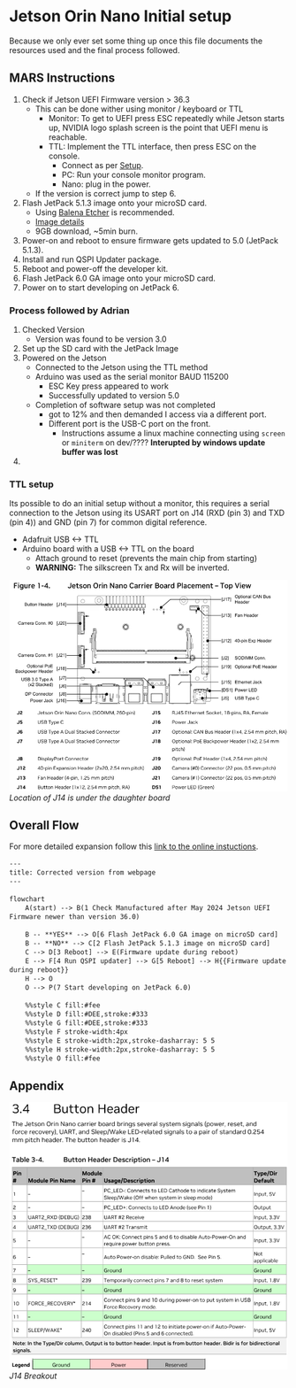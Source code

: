 # Jetson Orin Nano Initial setup
Because we only ever set some thing up once this file documents the resources used and the final process followed.

## MARS Instructions

1. Check if Jetson UEFI Firmware version > 36.3
   - This can be done wither using monitor / keyboard or TTL
     - Monitor: To get to UEFI press ESC repeatedly while Jetson starts up, NVIDIA logo splash screen is the point that UEFI menu is reachable.
     - TTL: Implement the TTL interface, then press ESC on the console.
       - Connect as per [Setup](#ttl-setup).
       - PC: Run your console monitor program.
       - Nano: plug in the power.
   - If the version is correct jump to step 6.
2. Flash JetPack 5.1.3 image onto your microSD card.
   - Using [Balena Etcher](https://etcher.balena.io/#download-etcher) is recommended.
   - [Image details](https://developer.nvidia.com/embedded/jetpack-sdk-513)
   - 9GB download, ~5min burn.
3. Power-on and reboot to ensure firmware gets updated to 5.0 (JetPack 5.1.3).
4. Install and run QSPI Updater package.
5. Reboot and power-off the developer kit.
6. Flash JetPack 6.0 GA image onto your microSD card.
7. Power on to start developing on JetPack 6.

### Process followed by Adrian

1. Checked Version
   - Version was found to be version 3.0
2. Set up the SD card with the JetPack Image
3. Powered on the Jetson
   - Connected to the Jetson using the TTL method
   - Arduino was used as the serial monitor BAUD 115200
     - ESC Key press appeared to work
     - Successfully updated to version 5.0
   - Completion of software setup was not completed
     - got to 12% and then demanded I access via a different port.
     - Different port is the USB-C port on the front.
       - Instructions assume a linux machine connecting using `screen` or `miniterm` on dev/???? **Interupted by windows update buffer was lost**
4.
  

### TTL setup
Its possible to do an initial setup without a monitor, this requires a serial connection to the Jetson using its USART port on J14 (RXD (pin 3) and TXD (pin 4)) and GND (pin 7) for common digital reference.

- Adafruit USB <-> TTL
- Arduino board with a USB <-> TTL on the board
  - Attach ground to reset (prevents the main chip from starting)
  - **WARNING:** The silkscreen Tx and Rx will be inverted.

![An image naming each connector on the physical board](./images/JetsonON-Top-Connectors.png)*Location of J14 is under the daughter board*

## Overall Flow
For more detailed expansion follow this [link to the online instuctions](https://www.jetson-ai-lab.com/initial_setup_jon.html).


```mermaid
---
title: Corrected version from webpage
---

flowchart
    A(start) --> B(1 Check Manufactured after May 2024 Jetson UEFI Firmware newer than version 36.0)
    
    B -- **YES** --> O[6 Flash JetPack 6.0 GA image on microSD card]
    B -- **NO** --> C[2 Flash JetPack 5.1.3 image on microSD card]
    C --> D[3 Reboot] --> E(Firmware update during reboot)
    E --> F[4 Run QSPI updater] --> G[5 Reboot] --> H{{Firmware update during reboot}}
    H --> O
    O --> P(7 Start developing on JetPack 6.0) 

    %%style C fill:#fee
    %%style D fill:#DEE,stroke:#333
    %%style G fill:#DEE,stroke:#333
    %%style F stroke-width:4px
    %%style E stroke-width:2px,stroke-dasharray: 5 5
    %%style H stroke-width:2px,stroke-dasharray: 5 5
    %%style O fill:#fee
```

## Appendix

![Image showing what J14 pins attach to](./images/JetsonON-Breakout-J14.png)*J14 Breakout*